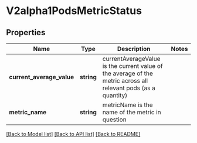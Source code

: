 # V2alpha1PodsMetricStatus

## Properties
Name | Type | Description | Notes
------------ | ------------- | ------------- | -------------
**current_average_value** | **string** | currentAverageValue is the current value of the average of the metric across all relevant pods (as a quantity) | 
**metric_name** | **string** | metricName is the name of the metric in question | 

[[Back to Model list]](../README.md#documentation-for-models) [[Back to API list]](../README.md#documentation-for-api-endpoints) [[Back to README]](../README.md)


